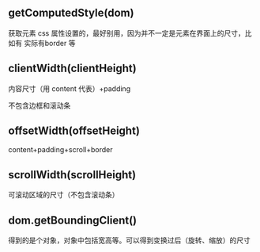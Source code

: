 ## getComputedStyle(dom)

获取元素 css 属性设置的，最好别用，因为并不一定是元素在界面上的尺寸，比如有 实际有border 等

## clientWidth(clientHeight)

内容尺寸（用 content 代表）+padding

不包含边框和滚动条



## offsetWidth(offsetHeight)

content+padding+scroll+border



## scrollWidth(scrollHeight)

可滚动区域的尺寸（不包含滚动条）



##  dom.getBoundingClient()

得到的是个对象，对象中包括宽高等。可以得到变换过后（旋转、缩放）的尺寸